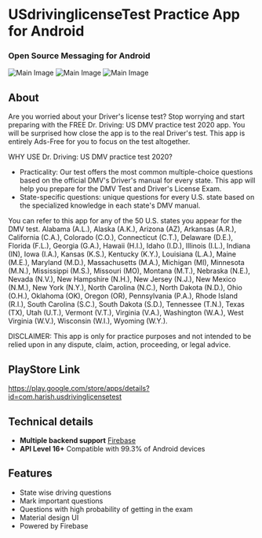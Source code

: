 # USdrivinglicenseTest Practice App for Android

### Open Source Messaging for Android

![Main Image](https://github.com/harishtanu007/USdrivinglicense/blob/master/images/Screenshot_1594887349_pixel_quite_black_portrait.png)
![Main Image](https://github.com/harishtanu007/USdrivinglicense/blob/master/images/Screenshot_1594887358_pixel_quite_black_portrait.png)
![Main Image](https://github.com/harishtanu007/USdrivinglicense/blob/master/images/Screenshot_1594887383_pixel_quite_black_portrait.png)

## About
Are you worried about your Driver's license test? Stop worrying and start preparing with the FREE Dr. Driving: US DMV practice test 2020 app. You will be surprised how close the app is to the real Driver's test. This app is entirely Ads-Free for you to focus on the test altogether.

WHY USE Dr. Driving: US DMV practice test 2020?

- Practicality: Our test offers the most common multiple-choice questions based on the official DMV's Driver's manual for every state. This app will help you prepare for the DMV Test and Driver's License Exam.
- State-specific questions: unique questions for every U.S. state based on the specialized knowledge in each state's DMV manual.

You can refer to this app for any of the 50 U.S. states you appear for the DMV test. Alabama (A.L.), Alaska (A.K.), Arizona (AZ), Arkansas (A.R.), California (C.A.), Colorado (C.O.), Connecticut (C.T.), Delaware (D.E.), Florida (F.L.), Georgia (G.A.), Hawaii (H.I.), Idaho (I.D.), Illinois (I.L.), Indiana (IN), Iowa (I.A.), Kansas (K.S.), Kentucky (K.Y.), Louisiana (L.A.), Maine (M.E.), Maryland (M.D.), Massachusetts (M.A.), Michigan (MI), Minnesota (M.N.), Mississippi (M.S.), Missouri (MO), Montana (M.T.), Nebraska (N.E.), Nevada (N.V.), New Hampshire (N.H.), New Jersey (N.J.), New Mexico (N.M.), New York (N.Y.), North Carolina (N.C.), North Dakota (N.D.), Ohio (O.H.), Oklahoma (OK), Oregon (OR), Pennsylvania (P.A.), Rhode Island (R.I.), South Carolina (S.C.), South Dakota (S.D.), Tennessee (T.N.), Texas (TX), Utah (U.T.), Vermont (V.T.), Virginia (V.A.), Washington (W.A.), West Virginia (W.V.), Wisconsin (W.I.), Wyoming (W.Y.).

DISCLAIMER: This app is only for practice purposes and not intended to be relied upon in any dispute, claim, action, proceeding, or legal advice.

## PlayStore Link

https://play.google.com/store/apps/details?id=com.harish.usdrivinglicensetest

## Technical details

- **Multiple backend support** [Firebase](https://firebase.google.com/)
- **API Level 16+** Compatible with 99.3% of Android devices

## Features

- State wise driving questions
- Mark important questions
- Questions with high probability of getting in the exam
- Material design UI
- Powered by Firebase
